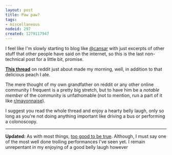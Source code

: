 ```yaml
--- 
layout: post
title: Paw paw?
tags: 
- miscellaneous
nodeid: 297
created: 1279117947
---
```

I feel like I'm slowly starting to blog like [@cansar](http://twitter.com/cansar) with just excerpts of other stuff that other people have said on the internet, so this is the last non-technical post for a little bit, promise.

**[This thread](http://www.reddit.com/r/WTF/comments/cpcv5/i_just_found_out_my_grampa_is_a_redditor_wtf_i/)** on reddit just about made my morning, well,  in addition to that delicious peach I ate.

The mere thought of my own grandfather on reddit or any other online community I frequent is a pretty big stretch, but to have him be a *notable member* of the community is unfathomable (not to mention,  run a part of it like [r/mayonnaise](http://www.reddit.com/r/mayonnaise/)).

I suggest you read the whole thread and enjoy a hearty belly laugh, only so long as you're not doing anything important like driving a bus or performing a colonoscopy.

----

**Updated:** As with most things, [too good to be true](http://www.reddit.com/r/reddit.com/comments/cpl94/i_hate_to_do_this_but_our_beloved_grandapwiggly/). Although, I must say one of the most well done trolling performances I've seen yet. I remain unrepentant in my enjoying of a good belly laugh however
